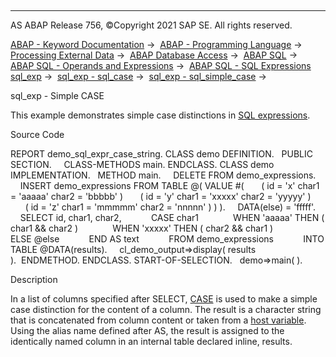   

* * *

AS ABAP Release 756, ©Copyright 2021 SAP SE. All rights reserved.

[ABAP - Keyword Documentation](https://help.sap.com/doc/abapdocu_756_index_htm/7.56/en-US/abenabap.htm) →  [ABAP - Programming Language](https://help.sap.com/doc/abapdocu_756_index_htm/7.56/en-US/abenabap_reference.htm) →  [Processing External Data](https://help.sap.com/doc/abapdocu_756_index_htm/7.56/en-US/abenabap_language_external_data.htm) →  [ABAP Database Access](https://help.sap.com/doc/abapdocu_756_index_htm/7.56/en-US/abendb_access.htm) →  [ABAP SQL](https://help.sap.com/doc/abapdocu_756_index_htm/7.56/en-US/abenabap_sql.htm) →  [ABAP SQL - Operands and Expressions](https://help.sap.com/doc/abapdocu_756_index_htm/7.56/en-US/abenabap_sql_operands.htm) →  [ABAP SQL - SQL Expressions sql\_exp](https://help.sap.com/doc/abapdocu_756_index_htm/7.56/en-US/abapsql_expr.htm) →  [sql\_exp - sql\_case](https://help.sap.com/doc/abapdocu_756_index_htm/7.56/en-US/abensql_case.htm) →  [sql\_exp - sql\_simple\_case](https://help.sap.com/doc/abapdocu_756_index_htm/7.56/en-US/abensql_simple_case.htm) → 

sql\_exp - Simple CASE

This example demonstrates simple case distinctions in [SQL expressions](https://help.sap.com/doc/abapdocu_756_index_htm/7.56/en-US/abapsql_expr.htm).

Source Code

REPORT demo\_sql\_expr\_case\_string.
CLASS demo DEFINITION.
  PUBLIC SECTION.
    CLASS-METHODS main.
ENDCLASS.
CLASS demo IMPLEMENTATION.
  METHOD main.
    DELETE FROM demo\_expressions.
    INSERT demo\_expressions FROM TABLE @( VALUE #(
      ( id = 'x' char1 = 'aaaaa' char2 = 'bbbbb' )
      ( id = 'y' char1 = 'xxxxx' char2 = 'yyyyy' )
      ( id = 'z' char1 = 'mmmmm' char2 = 'nnnnn' ) ) ).
    DATA(else) = 'fffff'.
    SELECT id, char1, char2,
           CASE char1
             WHEN 'aaaaa' THEN ( char1 && char2 )
             WHEN 'xxxxx' THEN ( char2 && char1 )
             ELSE @else
           END AS text
           FROM demo\_expressions
           INTO TABLE @DATA(results).
    cl\_demo\_output=>display( results ).  ENDMETHOD.
ENDCLASS.
START-OF-SELECTION.
  demo=>main( ).

Description

In a list of columns specified after SELECT, [CASE](https://help.sap.com/doc/abapdocu_756_index_htm/7.56/en-US/abensql_simple_case.htm) is used to make a simple case distinction for the content of a column. The result is a character string that is concatenated from column content or taken from a [host variable](https://help.sap.com/doc/abapdocu_756_index_htm/7.56/en-US/abenabap_sql_host_variables.htm). Using the alias name defined after AS, the result is assigned to the identically named column in an internal table declared inline, results.
